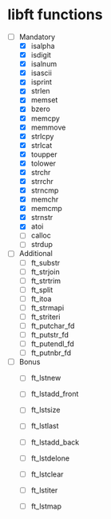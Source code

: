 
# libft functions
- [ ] Mandatory
    - [x] isalpha
    - [x] isdigit
    - [x] isalnum
    - [x] isascii
    - [x] isprint
    - [x] strlen
    - [x] memset
    - [x] bzero
    - [x] memcpy
    - [x] memmove
    - [x] strlcpy
    - [x] strlcat
    - [x] toupper
    - [x] tolower
    - [x] strchr
    - [x] strrchr
    - [x] strncmp
    - [x] memchr
    - [x] memcmp
    - [x] strnstr
    - [x] atoi
    - [ ] calloc
    - [ ] strdup
- [ ] Additional
    - [ ] ft_substr
    - [ ] ft_strjoin
    - [ ] ft_strtrim
    - [ ] ft_split
    - [ ] ft_itoa
    - [ ] ft_strmapi
    - [ ] ft_striteri
    - [ ] ft_putchar_fd
    - [ ] ft_putstr_fd
    - [ ] ft_putendl_fd
    - [ ] ft_putnbr_fd
- [ ] Bonus
    - [ ] ft_lstnew
    - [ ] ft_lstadd_front
    - [ ] ft_lstsize
    - [ ] ft_lstlast
    - [ ] ft_lstadd_back
    - [ ] ft_lstdelone
    - [ ] ft_lstclear
    - [ ] ft_lstiter
    - [ ] ft_lstmap

